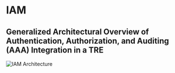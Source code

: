 # IAM

## Generalized Architectural Overview of Authentication, Authorization, and Auditing (AAA) Integration in a TRE

![IAM Architecture](../images/aai_architecture.png)